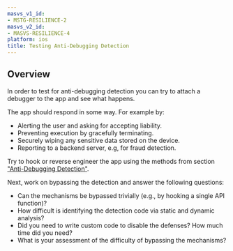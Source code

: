 ```yaml
---
masvs_v1_id:
- MSTG-RESILIENCE-2
masvs_v2_id:
- MASVS-RESILIENCE-4
platform: ios
title: Testing Anti-Debugging Detection
---
```


## Overview

In order to test for anti-debugging detection you can try to attach a debugger to the app and see what happens.

The app should respond in some way. For example by:

- Alerting the user and asking for accepting liability.
- Preventing execution by gracefully terminating.
- Securely wiping any sensitive data stored on the device.
- Reporting to a backend server, e.g, for fraud detection.

Try to hook or reverse engineer the app using the methods from section ["Anti-Debugging Detection"](#anti-debugging-detection).

Next, work on bypassing the detection and answer the following questions:

- Can the mechanisms be bypassed trivially (e.g., by hooking a single API function)?
- How difficult is identifying the detection code via static and dynamic analysis?
- Did you need to write custom code to disable the defenses? How much time did you need?
- What is your assessment of the difficulty of bypassing the mechanisms?
